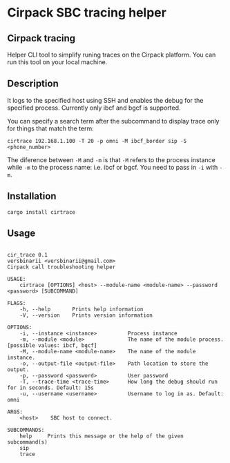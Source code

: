 # Cirpack SBC tracing helper

## Cirpack tracing

Helper CLI tool to simplify runing traces on the Cirpack platform. You can run this tool on your local machine.

## Description
It logs to the specified host using SSH and enables the debug for the specified process. Currently only ibcf and bgcf is supported.

You can specify a search term after the subcommand to display trace only for things that match the term:

``` shell
cirtrace 192.168.1.100 -T 20 -p omni -M ibcf_border sip -S <phone_number>
```

The diference between `-M` and `-m` is that `-M` refers to the process instance while `-m` to the process name: i.e. ibcf or bgcf. You need to pass in `-i` with `-m`.


## Installation

``` shell
cargo install cirtrace
```

## Usage

``` shell

cir_trace 0.1
versbinarii <versbinarii@gmail.com>
Cirpack call troubleshooting helper

USAGE:
    cirtrace [OPTIONS] <host> --module-name <module-name> --password <password> [SUBCOMMAND]

FLAGS:
    -h, --help       Prints help information
    -V, --version    Prints version information

OPTIONS:
    -i, --instance <instance>          Process instance
    -m, --module <module>              The name of the module process. [possible values: ibcf, bgcf]
    -M, --module-name <module-name>    The name of the module instance.
    -o, --output-file <output-file>    Path location to store the output.
    -p, --password <password>          User password
    -T, --trace-time <trace-time>      How long the debug should run for in seconds. Default: 15s
    -u, --username <username>          Username to log in as. Default: omni

ARGS:
    <host>    SBC host to connect.

SUBCOMMANDS:
    help     Prints this message or the help of the given subcommand(s)
    sip
    trace
```
